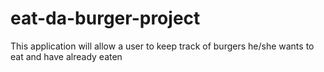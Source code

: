# eat-da-burger-project
This application will allow a user to keep track of burgers he/she wants to eat and have already eaten
